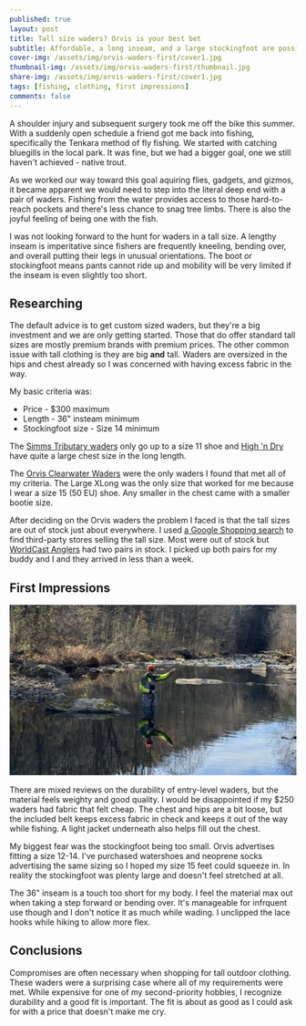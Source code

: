 ```yaml
---
published: true
layout: post
title: Tall size waders? Orvis is your best bet
subtitle: Affordable, a long inseam, and a large stockingfoot are possible
cover-img: /assets/img/orvis-waders-first/cover1.jpg
thumbnail-img: /assets/img/orvis-waders-first/thumbnail.jpg
share-img: /assets/img/orvis-waders-first/cover1.jpg
tags: [fishing, clothing, first impressions]
comments: false
---
```


A shoulder injury and subsequent surgery took me off the bike this summer. With a suddenly open schedule a friend got me back into fishing, specifically the Tenkara method of fly fishing. We started with catching bluegills in the local park. It was fine, but we had a bigger goal, one we still haven't achieved - native trout.

As we worked our way toward this goal aquiring flies, gadgets, and gizmos, it became apparent we would need to step into the literal deep end with a pair of waders. Fishing from the water provides access to those hard-to-reach pockets and there's less chance to snag tree limbs. There is also the joyful feeling of being one with the fish.

I was not looking forward to the hunt for waders in a tall size. A lengthy inseam is imperitative since fishers are frequently kneeling, bending over, and overall putting their legs in unusual orientations. The boot or stockingfoot means pants cannot ride up and mobility will be very limited if the inseam is even slightly too short.

## Researching

The default advice is to get custom sized waders, but they're a big investment and we are only getting started. Those that do offer standard tall sizes are mostly premium brands with premium prices. The other common issue with tall clothing is they are big **and** tall. Waders are oversized in the hips and chest already so I was concerned with having excess fabric in the way.

My basic criteria was:
* Price - $300 maximum
* Length - 36" insteam minimum
* Stockingfoot size - Size 14 minimum

The [Simms Tributary waders](https://www.simmsfishing.com/products/ms-tributary-stockingfoot) only go up to a size 11 shoe and [High 'n Dry](https://www.hndoutdoors.com/) have quite a large chest size in the long length.

The [Orvis Clearwater Waders](https://www.orvis.com/product/mens-clearwater-waders/2TZX.html) were the only waders I found that met all of my criteria. The Large XLong was the only size that worked for me because I wear a size 15 (50 EU) shoe. Any smaller in the chest came with a smaller bootie size.

After deciding on the Orvis waders the problem I faced is that the tall sizes are out of stock just about everywhere. I used [a Google Shopping search](https://www.google.com/search?hl=en&q=orvis%20clearwater%20waders%20%22X%20Long%22%20under%20%24300) to find third-party stores selling the tall size. Most were out of stock but [WorldCast Anglers](https://worldcastanglers.com/store/Orvis-Clearwater-Waders-Stockingfoot-Mens-p604519545) had two pairs in stock. I picked up both pairs for my buddy and I and they arrived in less than a week.


## First Impressions

<p align="center">
    <img src="/assets/img/orvis-waders-first/in-use.jpg" alt="Waders in use" width="600"/>
</p>

There are mixed reviews on the durability of entry-level waders, but the material feels weighty and good quality. I would be disappointed if my $250 waders had fabric that felt cheap. The chest and hips are a bit loose, but the included belt keeps excess fabric in check and keeps it out of the way while fishing. A light jacket underneath also helps fill out the chest.

My biggest fear was the stockingfoot being too small. Orvis advertises fitting a size 12-14. I've purchased watershoes and neoprene socks advertising the same sizing so I hoped my size 15 feet could squeeze in. In reality the stockingfoot was plenty large and doesn't feel stretched at all.

The 36" inseam is a touch too short for my body. I feel the material max out when taking a step forward or bending over. It's manageable for infrquent use though and I don't notice it as much while wading. I unclipped the lace hooks while hiking to allow more flex.

## Conclusions

Compromises are often necessary when shopping for tall outdoor clothing. These waders were a surprising case where all of my requirements were met. While expensive for one of my second-priority hobbies, I recognize durability and a good fit is important. The fit is about as good as I could ask for with a price that doesn't make me cry.